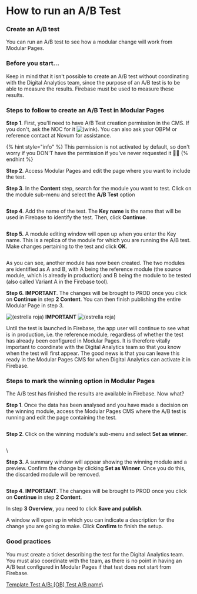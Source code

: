 # How to run an A/B Test

### Create an A/B test

You can run an A/B test to see how a modular change will work from Modular Pages.

### Before you start...

Keep in mind that it isn't possible to create an A/B test without coordinating with the Digital Analytics team, since the purpose of an A/B test is to be able to measure the results. Firebase must be used to measure these results.

### Steps to follow to create an A/B Test in Modular Pages

**Step 1**. First, you'll need to have A/B Test creation permission in the CMS. If you don't, ask the NOC for it ![(wink)](https://confluence.tid.es/s/24eubp/9012/15522zw/_/images/icons/emoticons/wink.svg). You can also ask your OBPM or reference contact at Novum for assistance.

{% hint style="info" %} This permission is not activated by default, so don't worry if you DON'T have the permission if you've never requested it 🙋🏾 {% endhint %}

**Step 2**. Access Modular Pages and edit the page where you want to include the test.

**Step 3**. In the **Content** step, search for the module you want to test. Click on the module sub-menu and select the **A/B Test** option

<figure><img src=".gitbook/assets/iniciarABTest.png" alt=""><figcaption></figcaption></figure>

**Step 4**. Add the name of the test. The **Key name** is the name that will be used in Firebase to identify the test. Then, click **Continue**.

<figure><img src=".gitbook/assets/FirebaseKey.png" alt=""><figcaption></figcaption></figure>

**Step 5.** A module editing window will open up when you enter the Key name. This is a replica of the module for which you are running the A/B test. Make changes pertaining to the test and click **OK**.

<figure><img src=".gitbook/assets/A_BTestCreado.png" alt=""><figcaption></figcaption></figure>

As you can see, another module has now been created. The two modules are identified as A and B, with A being the reference module (the source module, which is already in production) and B being the module to be tested (also called Variant A in the Firebase tool).

**Step 6.** **IMPORTANT**. The changes will be brought to PROD once you click on **Continue** in step **2 Content**. You can then finish publishing the entire Modular Page in step 3.

![(estrella roja)](https://confluence.tid.es/s/24eubp/9012/15522zw/_/images/icons/emoticons/star_red.svg) **IMPORTANT** ![(estrella roja)](https://confluence.tid.es/s/24eubp/9012/15522zw/_/images/icons/emoticons/star_red.svg)

Until the test is launched in Firebase, the app user will continue to see what is in production, i.e. the reference module, regardless of whether the test has already been configured in Modular Pages. It is therefore vitally important to coordinate with the Digital Analytics team so that you know when the test will first appear. The good news is that you can leave this ready in the Modular Pages CMS for when Digital Analytics can activate it in Firebase.

### Steps to mark the winning option in Modular Pages

The A/B test has finished the results are available in Firebase. Now what?

**Step 1**. Once the data has been analysed and you have made a decision on the winning module, access the Modular Pages CMS where the A/B test is running and edit the page containing the test.

<figure><img src=".gitbook/assets/image%20(9).png" alt=""><figcaption></figcaption></figure>

**Step 2**. Click on the winning module's sub-menu and select **Set as winner**.

<figure><img src=".gitbook/assets/image%20(10).png" alt=""><figcaption></figcaption></figure>

\

**Step 3.** A summary window will appear showing the winning module and a preview. Confirm the change by clicking **Set as Winner**. Once you do this, the discarded module will be removed.

<figure><img src=".gitbook/assets/image%20(11).png" alt=""><figcaption></figcaption></figure>

**Step 4**. **IMPORTANT**. The changes will be brought to PROD once you click on **Continue** in step **2 Content**.

In step **3 Overview**, you need to click **Save and publish**.

A window will open up in which you can indicate a description for the change you are going to make. Click **Confirm** to finish the setup.

### Good practices

You must create a ticket describing the test for the Digital Analytics team. You must also coordinate with the team, as there is no point in having an A/B test configured in Modular Pages if that test does not start from Firebase.

[Template Test A/B: [OB] Test A/B name](https://confluence.tid.es/pages/viewpage.action?pageId=141016807)\

